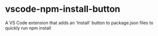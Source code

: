 # vscode-npm-install-button

A VS Code extension that adds an 'Install' button to package.json files to quickly run npm install
